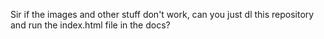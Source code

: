 Sir if the images and other stuff don't work, can you just dl this repository and run the index.html file in the docs?
